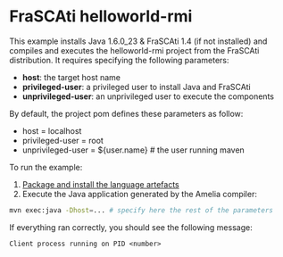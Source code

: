 # FraSCAti helloworld-rmi

This example installs Java 1.6.0_23 & FraSCAti 1.4 (if not installed) and compiles and executes the helloworld-rmi project from the FraSCAti distribution. It requires specifying the following parameters:

- __host__: the target host name
- __privileged-user__: a privileged user to install Java and FraSCAti
- __unprivileged-user__: an unprivileged user to execute the components

By default, the project pom defines these parameters as follow:

- host = localhost
- privileged-user = root
- unprivileged-user = ${user.name} # the user running maven

To run the example:

1. [Package and install the language artefacts](/README.md#compiling-from-sources)
2. Execute the Java application generated by the Amelia compiler:

```bash
mvn exec:java -Dhost=... # specify here the rest of the parameters
```

If everything ran correctly, you should see the following message:

```
Client process running on PID <number>
```
